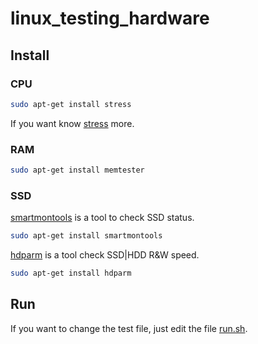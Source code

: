 # linux_testing_hardware
## Install  
### CPU
```sh
sudo apt-get install stress
```
If you want know [stress](https://docs.redhat.com/en/documentation/red_hat_enterprise_linux_for_real_time/8/html/optimizing_rhel_8_for_real_time_for_low_latency_operation/assembly_stress-testing-real-time-systems-with-stress-ng_optimizing-rhel8-for-real-time-for-low-latency-operation#assembly_stress-testing-real-time-systems-with-stress-ng_optimizing-RHEL8-for-real-time-for-low-latency-operation) more.  
### RAM  
```sh
sudo apt-get install memtester
```
### SSD  
[smartmontools](https://www.smartmontools.org/) is a tool to check SSD status.  
```sh
sudo apt-get install smartmontools 
```
[hdparm](https://wiki.archlinux.org/title/Hdparm) is a tool check SSD|HDD R&W speed.  
```sh
sudo apt-get install hdparm  
```

## Run 
If you want to change the test file, just edit the file [run.sh](run.sh).  
